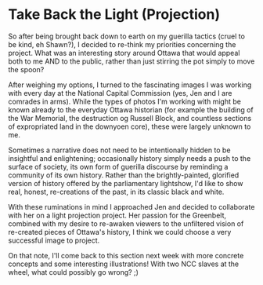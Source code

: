 # Take Back the Light (Projection)

So after being brought back down to earth on my guerilla tactics (cruel to be kind, eh Shawn?), I decided to re-think my priorities concerning the project. What was an interesting story around Ottawa that would appeal both to me AND to the public, rather than just stirring the pot simply to move the spoon?

After weighing my options, I turned to the fascinating images I was working with every day at the National Capital Commission (yes, Jen and I are comrades in arms). While the types of photos I'm working with might be known already to the everyday Ottawa historian (for example the building of the War Memorial, the destruction og Russell Block, and countless sections of expropriated land in the downyoen core), these were largely unknown to me.

Sometimes a narrative does not need to be intentionally hidden to be insightful and enlightening; occasionally history simply needs a push to the surface of society, its own form of guerilla discourse by reminding a community of its own history. Rather than the brightly-painted, glorified version of history offered by the parliamentary lightshow, I'd like to show real, honest, re-creations of the past, in its classic black and white.

With these ruminations in mind I approached Jen and decided to collaborate with her on a light projection project. Her passion for the Greenbelt, combined with my desire to re-awaken viewers to the unfiltered vision of re-created pieces of Ottawa's history, I think we could choose a very successful image to project.

On that note, I'll come back to this section next week with more concrete concepts and some interesting illustrations! With two NCC slaves at the wheel, what could possibly go wrong? ;)
